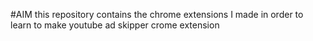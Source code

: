 #AIM
this repository contains the chrome extensions I made in order to learn to make youtube ad skipper crome extension
